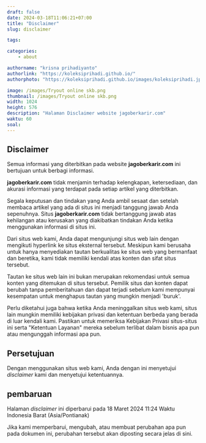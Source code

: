 ```yaml
---
draft: false
date: 2024-03-18T11:06:21+07:00
title: "Disclaimer"
slug: disclaimer

tags:

categories:
    - about

authorname: "krisna prihadiyanto"
authorlink: "https://koleksiprihadi.github.io/"
authorphoto: "https://koleksiprihadi.github.io/images/koleksiprihadi.jpeg"

image: /images/Tryout online skb.png
thumbnail: /images/Tryout online skb.png
width: 1024
height: 576
description: "Halaman Disclaimer website jagoberkarir.com"
waktu: 60
soal:
---
```


## Disclaimer

Semua informasi yang diterbitkan pada website **jagoberkarir.com** ini bertujuan untuk berbagi informasi.

**jagoberkarir.com** tidak menjamin terhadap kelengkapan, ketersediaan, dan akurasi informasi yang terdapat pada setiap artikel yang diterbitkan. 

Segala keputusan dan tindakan yang Anda ambil sesaat dan setelah membaca artikel yang ada di situs ini menjadi tanggung jawab Anda sepenuhnya. Situs **jagoberkarir.com** tidak bertanggung jawab atas kehilangan atau kerusakan yang diakibatkan tindakan Anda ketika menggunakan informasi di situs ini.

Dari situs web kami, Anda dapat mengunjungi situs web lain dengan mengikuti hyperlink ke situs eksternal tersebut. Meskipun kami berusaha untuk hanya menyediakan tautan berkualitas ke situs web yang bermanfaat dan beretika, kami tidak memiliki kendali atas konten dan sifat situs tersebut.

Tautan ke situs web lain ini bukan merupakan rekomendasi untuk semua konten yang ditemukan di situs tersebut. Pemilik situs dan konten dapat berubah tanpa pemberitahuan dan dapat terjadi sebelum kami mempunyai kesempatan untuk menghapus tautan yang mungkin menjadi 'buruk'.

Perlu diketahui juga bahwa ketika Anda meninggalkan situs web kami, situs lain mungkin memiliki kebijakan privasi dan ketentuan berbeda yang berada di luar kendali kami. Pastikan untuk memeriksa Kebijakan Privasi situs-situs ini serta "Ketentuan Layanan" mereka sebelum terlibat dalam bisnis apa pun atau mengunggah informasi apa pun.

## Persetujuan

Dengan menggunakan situs web kami, Anda dengan ini menyetujui *disclaimer* kami dan menyetujui ketentuannya.

## pembaruan

Halaman *disclaimer* ini diperbarui pada 18 Maret 2024 11:24 Waktu Indonesia Barat (Asia/Pontianak)

Jika kami memperbarui, mengubah, atau membuat perubahan apa pun pada dokumen ini, perubahan tersebut akan diposting secara jelas di sini.